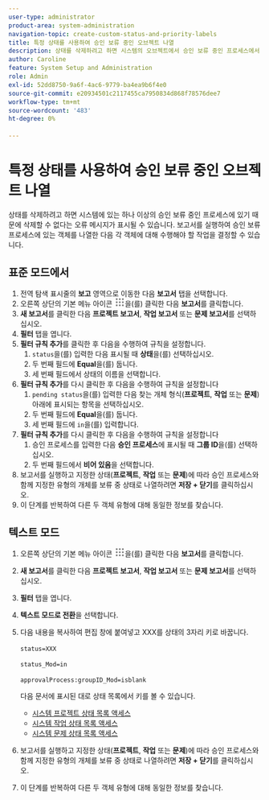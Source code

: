 ```yaml
---
user-type: administrator
product-area: system-administration
navigation-topic: create-custom-status-and-priority-labels
title: 특정 상태를 사용하여 승인 보류 중인 오브젝트 나열
description: 상태를 삭제하려고 하면 시스템의 오브젝트에서 승인 보류 중인 프로세스에서 사용되고 있으므로 삭제할 수 없다는 오류 메시지가 표시될 수 있습니다. 이러한 객체를 찾아 검토하여 수행할 작업을 결정하려는 경우 해당 객체를 나열하는 보고서를 실행할 수 있습니다.
author: Caroline
feature: System Setup and Administration
role: Admin
exl-id: 52dd8750-9a6f-4ac6-9779-ba4ea9b6f4e0
source-git-commit: e20934501c2117455ca7950834d868f78576dee7
workflow-type: tm+mt
source-wordcount: '483'
ht-degree: 0%

---
```


# 특정 상태를 사용하여 승인 보류 중인 오브젝트 나열

상태를 삭제하려고 하면 시스템에 있는 하나 이상의 승인 보류 중인 프로세스에 있기 때문에 삭제할 수 없다는 오류 메시지가 표시될 수 있습니다. 보고서를 실행하여 승인 보류 프로세스에 있는 객체를 나열한 다음 각 객체에 대해 수행해야 할 작업을 결정할 수 있습니다.

## 표준 모드에서

1. 전역 탐색 표시줄의 **보고** 영역으로 이동한 다음 **보고서** 탭을 선택합니다.
1. 오른쪽 상단의 기본 메뉴 아이콘 ![](assets/main-menu-icon.png)을(를) 클릭한 다음 **보고서**&#x200B;를 클릭합니다.
1. **새 보고서**&#x200B;를 클릭한 다음 **프로젝트 보고서**, **작업 보고서** 또는 **문제 보고서**&#x200B;를 선택하십시오.
1. **필터** 탭을 엽니다.
1. **필터 규칙 추가**&#x200B;를 클릭한 후 다음을 수행하여 규칙을 설정합니다.
   1. `status`을(를) 입력한 다음 표시될 때 **상태**&#x200B;을(를) 선택하십시오.
   1. 두 번째 필드에 **Equal**&#x200B;을(를) 둡니다.
   1. 세 번째 필드에서 상태의 이름을 선택합니다.
1. **필터 규칙 추가**&#x200B;를 다시 클릭한 후 다음을 수행하여 규칙을 설정합니다
   1. `pending status`을(를) 입력한 다음 찾는 개체 형식(**프로젝트**, **작업** 또는 **문제**) 아래에 표시되는 항목을 선택하십시오.
   1. 두 번째 필드에 **Equal**&#x200B;을(를) 둡니다.
   1. 세 번째 필드에 `in`을(를) 입력합니다.
1. **필터 규칙 추가**&#x200B;를 다시 클릭한 후 다음을 수행하여 규칙을 설정합니다
   1. 승인 프로세스를 입력한 다음 **승인 프로세스**&#x200B;에 표시될 때 **그룹 ID**&#x200B;을(를) 선택하십시오.
   1. 두 번째 필드에서 **비어 있음**&#x200B;을 선택합니다.
1. 보고서를 실행하고 지정한 상태(**프로젝트**, **작업** 또는 **문제**)에 따라 승인 프로세스와 함께 지정한 유형의 개체를 보류 중 상태로 나열하려면 **저장 + 닫기**&#x200B;를 클릭하십시오.
1. 이 단계를 반복하여 다른 두 객체 유형에 대해 동일한 정보를 찾습니다.


## 텍스트 모드

1. 오른쪽 상단의 기본 메뉴 아이콘 ![](assets/main-menu-icon.png)을(를) 클릭한 다음 **보고서**&#x200B;를 클릭합니다.
1. **새 보고서**&#x200B;를 클릭한 다음 **프로젝트 보고서**, **작업 보고서** 또는 **문제 보고서**&#x200B;를 선택하십시오.
1. **필터** 탭을 엽니다.
1. **텍스트 모드로 전환**&#x200B;을 선택합니다.
1. 다음 내용을 복사하여 편집 창에 붙여넣고 XXX를 상태의 3자리 키로 바꿉니다.

   `status=XXX`

   `status_Mod=in`

   `approvalProcess:groupID_Mod=isblank`

   다음 문서에 표시된 대로 상태 목록에서 키를 볼 수 있습니다.
   * [시스템 프로젝트 상태 목록 액세스](project-statuses.md)
   * [시스템 작업 상태 목록 액세스](task-statuses.md)
   * [시스템 문제 상태 목록 액세스](issue-statuses.md)

1. 보고서를 실행하고 지정한 상태(**프로젝트**, **작업** 또는 **문제**)에 따라 승인 프로세스와 함께 지정한 유형의 개체를 보류 중 상태로 나열하려면 **저장 + 닫기**&#x200B;를 클릭하십시오.
1. 이 단계를 반복하여 다른 두 객체 유형에 대해 동일한 정보를 찾습니다.
